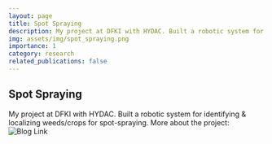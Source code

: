 ```yaml
---
layout: page
title: Spot Spraying
description: My project at DFKI with HYDAC. Built a robotic system for identifying & localizing weeds/crops for spot-spraying.
img: assets/img/spot_spraying.png
importance: 1
category: research
related_publications: false
---
```


## Spot Spraying

My project at DFKI with HYDAC. Built a robotic system for identifying & localizing weeds/crops for spot-spraying. More about the project: ![Blog Link]()
